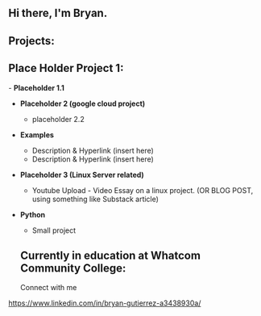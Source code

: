 ## Hi there, I'm Bryan.

<h2> Projects:</h2>
<h2> Place Holder Project 1:</h2>
- <b> Placeholder 1.1</b>

- <b> Placeholder 2 (google cloud project)</b>
  - placeholder 2.2</b></i>
- <b> Examples</b>
  - Description & Hyperlink (insert here)
  - Description & Hyperlink (insert here)
  
- <b> Placeholder 3 (Linux Server related)</b>
  - Youtube Upload - Video Essay on a linux project. (OR BLOG POST, using something like Substack article)

- <b> Python</b>
  - Small project
  <h2>Currently in education at Whatcom Community College:</h2>
  Connect with me
 https://www.linkedin.com/in/bryan-gutierrez-a3438930a/

